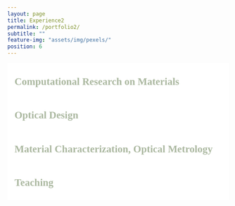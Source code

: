 ```yaml
---
layout: page
title: Experience2
permalink: /portfolio2/
subtitle: ""
feature-img: "assets/img/pexels/"
position: 6
---
```


<style>
        /* Style for the section titles */
        .textbox {
            display: flex;
            justify-content: space-between;
            border: .5px solid white;
            background-color: white;
            line-height: 40px;
            margin-bottom: -5px;
        }

        .title-container {
            margin-left: 0.4em;
            margin-top: -0.1em;
            display: flex;
            align-items: center;
            margin-bottom: -5px;
        }

        .title-container i {
            margin-right: 5px;
            color: #abb8a0;
        }

        .title-container p {
            font-weight: bold;
            font-family: 'Garamond', serif;
            font-size: 23px;
            color: #abb8a0;
            margin-left: .2em;
        }

        /* Responsive adjustments for smaller screens */
        @media only screen and (max-width: 600px) {
            .title-container {
                flex-direction: column;
                align-items: flex-start;
                margin-left: 0;
                margin-top: 0;
                margin-bottom: 0;
            }

            .title-container i {
                margin-right: 0;
                margin-bottom: 5px;
            }

            .title-container p {
                font-size: 18px; /* Adjusted font size for smaller screens */
                margin-left: 0;
            }
        }
    </style>
<body>

<section>
    <div class="textbox">
        <div class="title-container">
            <i class="fa fa-briefcase"></i>
            <p>Computational Research on Materials</p>
        </div>
    </div>

<div class="textbox">
        <div class="title-container">
            <i class="fa fa-briefcase"></i>
            <p>Optical Design</p>
        </div>
    </div>

<div class="textbox">
        <div class="title-container">
            <i class="fa fa-briefcase"></i>
            <p>Material Characterization, Optical Metrology</p>
        </div>
    </div>

<div class="textbox">
        <div class="title-container">
            <i class="fa fa-briefcase"></i>
            <p>Teaching</p>
        </div>
    </div>
